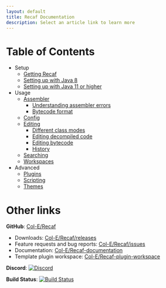 ```yaml
---
layout: default
title: Recaf Documentation
description: Select an article link to learn more
---
```

# Table of Contents

- Setup
  - [Getting Recaf](setup-get.md)
  - [Setting up with Java 8](setup-java8.md)
  - [Setting up with Java 11 or higher](setup-java11.md)
- Usage
  - [Assembler](use-assembler.md)
    - [Understanding assembler errors](use-assembler-errors.md)
    - [Bytecode format](use-bytecode-list.md)
  - [Config](use-config.md)
  - [Editing](use-editing.md)
    - [Different class modes](use-modes.md)
    - [Editing decompiled code](use-edit-via-decompile.md)
    - [Editing bytecode](use-edit-via-bytecode.md)
    - [History](use-history.md)
  - [Searching](use-search.md)
  - [Workspaces](use-workspace.md)
- Advanced
  - [Plugins](adv-plugins.md)
  - [Scripting](adv-scripting.md)
  - [Themes](adv-themes.md)

# Other links

**GitHub**: [Col-E/Recaf](https://github.com/Col-E/Recaf)

- Downloads: [Col-E/Recaf/releases](https://github.com/Col-E/Recaf/releases)
- Feature requests and bug reports: [Col-E/Recaf/issues](https://github.com/Col-E/Recaf/issues)
- Documentation: [Col-E/Recaf-documentation](https://github.com/Col-E/Recaf-documentation)
- Template plugin workspace: [Col-E/Recaf-plugin-workspace](https://github.com/Col-E/Recaf-plugin-workspace)

**Discord**: [![Discord](https://img.shields.io/discord/443258489146572810.svg?label=&logo=discord&logoColor=ffffff&color=7389D8&labelColor=6A7EC2)](https://discord.gg/Bya5HaA) 

**Build Status**: [![Build Status](https://cloud.drone.io/api/badges/Col-E/Recaf/status.svg)](https://cloud.drone.io/Col-E/Recaf)